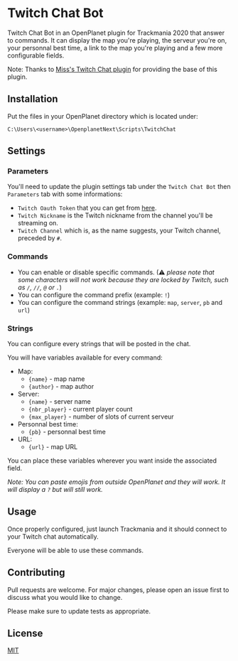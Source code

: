 # Twitch Chat Bot

Twitch Chat Bot in an OpenPlanet plugin for Trackmania 2020 that answer to commands. It can display the map you're playing, the serveur you're on, your personnal best time, a link to the map you're playing and a few more configurable fields.

Note: Thanks to [Miss's Twitch Chat plugin](https://openplanet.nl/files/23) for providing the base of this plugin.

## Installation

Put the files in your OpenPlanet directory which is located under:
```
C:\Users\<username>\OpenplanetNext\Scripts\TwitchChat
```

## Settings
### Parameters
You'll need to update the plugin settings tab under the `Twitch Chat Bot` then `Parameters` tab with some informations:
- `Twitch Oauth Token` that you can get from [here](https://twitchapps.com/tmi/).
- `Twitch Nickname` is the Twitch nickname from the channel you'll be streaming on.
- `Twitch Channel` which is, as the name suggests, your Twitch channel, preceded by `#`.

### Commands
- You can enable or disable specific commands. (⚠ _please note that some characters will not work because they are locked by Twitch, such as `/`, `//`, `@` or `.`_)
- You can configure the command prefix (example: `!`)
- You can configure the command strings (example: `map`, `server`, `pb` and `url`)

### Strings
You can configure every strings that will be posted in the chat.

You will have variables available for every command:
- Map:
    - `{name}` - map name
    - `{author}` - map author
- Server:
    - `{name}` - server name
    - `{nbr_player}` - current player count
    - `{max_player}` - number of slots of current serveur
- Personnal best time:
    - `{pb}` - personnal best time
- URL:
    - `{url}` - map URL

You can place these variables wherever you want inside the associated field.

_Note: You can paste emojis from outside OpenPlanet and they will work. It will display a `?` but will still work._

## Usage
Once properly configured, just launch Trackmania and it should connect to your Twitch chat automatically.

Everyone will be able to use these commands.

## Contributing
Pull requests are welcome. For major changes, please open an issue first to discuss what you would like to change.

Please make sure to update tests as appropriate.

## License
[MIT](https://choosealicense.com/licenses/mit/)